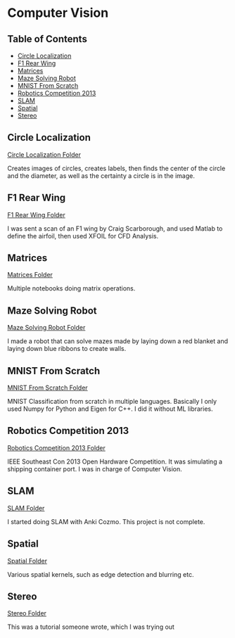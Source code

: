 # Computer Vision

## Table of Contents

- [Circle Localization](#circle-localization)
- [F1 Rear Wing](#f1-rear-wing)
- [Matrices](#matrices)
- [Maze Solving Robot](#maze-solving-robot)
- [MNIST From Scratch](#minst-from-scratch)
- [Robotics Competition 2013](#robotics-competition-2013)
- [SLAM](#slam)
- [Spatial](#spatial)
- [Stereo](#stereo)

## Circle Localization

[Circle Localization Folder](https://github.com/Kinvert/resume/tree/main/cv/circle-localization)

Creates images of circles, creates labels, then finds the center of the circle and the diameter, as well as the certainty a circle is in the image.

## F1 Rear Wing

[F1 Rear Wing Folder](https://github.com/Kinvert/resume/tree/main/cv/f1-rear-wing)

I was sent a scan of an F1 wing by Craig Scarborough, and used Matlab to define the airfoil, then used XFOIL for CFD Analysis.

## Matrices

[Matrices Folder](https://github.com/Kinvert/resume/tree/main/cv/matrices)

Multiple notebooks doing matrix operations.

## Maze Solving Robot

[Maze Solving Robot Folder](https://github.com/Kinvert/resume/tree/main/cv/maze-solving-robot)

I made a robot that can solve mazes made by laying down a red blanket and laying down blue ribbons to create walls.

## MNIST From Scratch

[MNIST From Scratch Folder](https://github.com/Kinvert/resume/tree/main/cv/mnist-from-scratch)

MNIST Classification from scratch in multiple languages. Basically I only used Numpy for Python and Eigen for C++. I did it without ML libraries.

## Robotics Competition 2013

[Robotics Competition 2013 Folder](https://github.com/Kinvert/resume/tree/main/cv/robotics-competition-2013)

IEEE Southeast Con 2013 Open Hardware Competition. It was simulating a shipping container port. I was in charge of Computer Vision.

## SLAM

[SLAM Folder](https://github.com/Kinvert/resume/tree/main/cv/slam/cozmo)

I started doing SLAM with Anki Cozmo. This project is not complete.

## Spatial

[Spatial Folder](https://github.com/Kinvert/resume/tree/main/cv/spatial)

Various spatial kernels, such as edge detection and blurring etc.

## Stereo

[Stereo Folder](https://github.com/Kinvert/resume/tree/main/cv/stereo)

This was a tutorial someone wrote, which I was trying out
